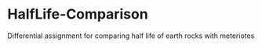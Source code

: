 # HalfLife-Comparison
Differential assignment for comparing half life of earth rocks with meteriotes
